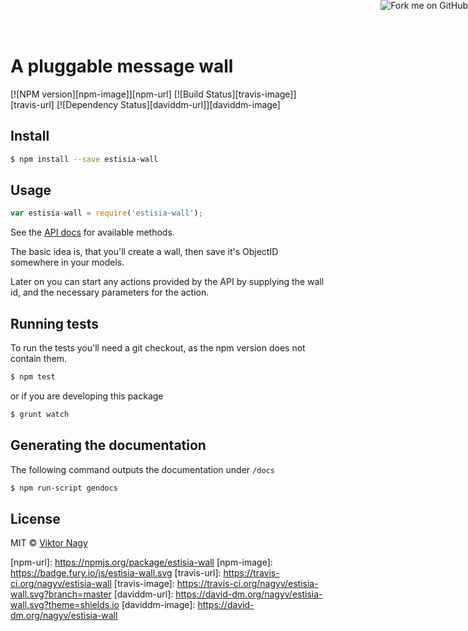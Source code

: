 # A pluggable message wall

 [![NPM version][npm-image]][npm-url] [![Build Status][travis-image]][travis-url] [![Dependency Status][daviddm-url]][daviddm-image]

## Install

```sh
$ npm install --save estisia-wall
```

## Usage

```js
var estisia-wall = require('estisia-wall');
```

See the [API docs](http://nagyv.github.io/estisia-wall/module-WallAPI.html) for available methods.

The basic idea is, that you'll create a wall, then save it's ObjectID somewhere in your models.

Later on you can start any actions provided by the API by supplying the wall id, and the necessary parameters for the action.

## Running tests

To run the tests you'll need a git checkout, as the npm version does not contain them.

```sh
$ npm test
```

or if you are developing this package

```sh
$ grunt watch
```

## Generating the documentation

The following command outputs the documentation under `/docs`

```sh
$ npm run-script gendocs
```

## License

MIT © [Viktor Nagy](https://github.com/nagyv)

<a href="https://github.com/nagyv/estisia-wall"><img style="position: absolute; top: 0; right: 0; border: 0;" src="https://camo.githubusercontent.com/38ef81f8aca64bb9a64448d0d70f1308ef5341ab/68747470733a2f2f73332e616d617a6f6e6177732e636f6d2f6769746875622f726962626f6e732f666f726b6d655f72696768745f6461726b626c75655f3132313632312e706e67" alt="Fork me on GitHub" data-canonical-src="https://s3.amazonaws.com/github/ribbons/forkme_right_darkblue_121621.png"></a>
[npm-url]: https://npmjs.org/package/estisia-wall
[npm-image]: https://badge.fury.io/js/estisia-wall.svg
[travis-url]: https://travis-ci.org/nagyv/estisia-wall
[travis-image]: https://travis-ci.org/nagyv/estisia-wall.svg?branch=master
[daviddm-url]: https://david-dm.org/nagyv/estisia-wall.svg?theme=shields.io
[daviddm-image]: https://david-dm.org/nagyv/estisia-wall
